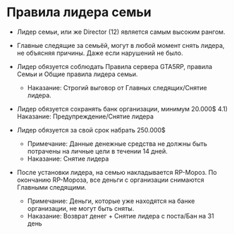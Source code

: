 # Правила лидера семьи

+ Лидер семьи, или же Director (12) является самым высоким рангом. 

+ Главные следящие за семьёй, могут в любой момент снять лидера, не объясняя причины. Даже если нарушений не было.

+ Лидер обязуется соблюдать Правила сервера GTA5RP, правила Семьи и Общие правила лидера семьи.
  + Наказание: Строгий выговор от Главных следящих/Снятие лидера.

+ Лидер обязуется сохранять банк организации, минимум 20.000$
4.1) Наказание: Предупреждение/Снятие лидера

+ Лидер обязуется за свой срок набрать 250.000$
  + Примечание: Данные денежные средства не должны быть потрачены на личные цели в течении 14 дней.
  + Наказание: Снятие лидера

+ После установки лидера, на семью накладывается RP-Мороз. По окончанию RP-Мороза, все деньги с организации снимаются Главными следящими.
  + Примечание: Деньги, которые уже находятся на банке организации, не могут быть сняты. 
  + Наказание: Возврат денег + Снятие лидера с поста/Бан на 31 день
